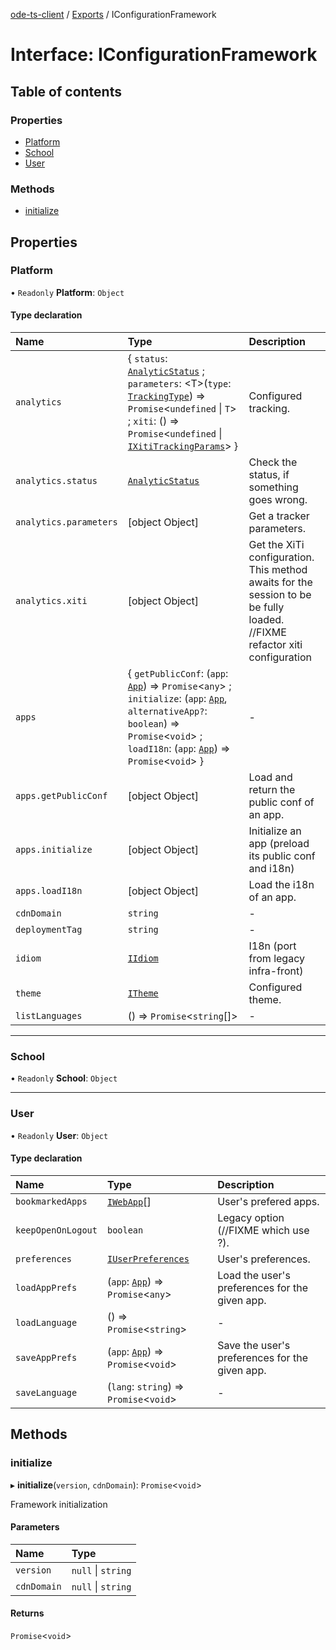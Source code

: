 [ode-ts-client](../README.md) / [Exports](../modules.md) / IConfigurationFramework

# Interface: IConfigurationFramework

## Table of contents

### Properties

- [Platform](IConfigurationFramework.md#platform)
- [School](IConfigurationFramework.md#school)
- [User](IConfigurationFramework.md#user)

### Methods

- [initialize](IConfigurationFramework.md#initialize)

## Properties

### Platform

• `Readonly` **Platform**: `Object`

#### Type declaration

| Name | Type | Description |
| :------ | :------ | :------ |
| `analytics` | { `status`: [`AnalyticStatus`](../modules.md#analyticstatus) ; `parameters`: <T\>(`type`: [`TrackingType`](../modules.md#trackingtype)) => `Promise`<`undefined` \| `T`\> ; `xiti`: () => `Promise`<`undefined` \| [`IXitiTrackingParams`](IXitiTrackingParams.md)\>  } | Configured tracking. |
| `analytics.status` | [`AnalyticStatus`](../modules.md#analyticstatus) | Check the status, if something goes wrong. |
| `analytics.parameters` | [object Object] | Get a tracker parameters. |
| `analytics.xiti` | [object Object] | Get the XiTi configuration. This method awaits for the session to be be fully loaded. //FIXME refactor xiti configuration |
| `apps` | { `getPublicConf`: (`app`: [`App`](../modules.md#app)) => `Promise`<`any`\> ; `initialize`: (`app`: [`App`](../modules.md#app), `alternativeApp?`: `boolean`) => `Promise`<`void`\> ; `loadI18n`: (`app`: [`App`](../modules.md#app)) => `Promise`<`void`\>  } | - |
| `apps.getPublicConf` | [object Object] | Load and return the public conf of an app. |
| `apps.initialize` | [object Object] | Initialize an app (preload its public conf and i18n) |
| `apps.loadI18n` | [object Object] | Load the i18n of an app. |
| `cdnDomain` | `string` | - |
| `deploymentTag` | `string` | - |
| `idiom` | [`IIdiom`](IIdiom.md) | I18n (port from legacy infra-front) |
| `theme` | [`ITheme`](ITheme.md) | Configured theme. |
| `listLanguages` | () => `Promise`<`string`[]\> | - |

___

### School

• `Readonly` **School**: `Object`

___

### User

• `Readonly` **User**: `Object`

#### Type declaration

| Name | Type | Description |
| :------ | :------ | :------ |
| `bookmarkedApps` | [`IWebApp`](IWebApp.md)[] | User's prefered apps. |
| `keepOpenOnLogout` | `boolean` | Legacy option (//FIXME which use ?). |
| `preferences` | [`IUserPreferences`](IUserPreferences.md) | User's preferences. |
| `loadAppPrefs` | (`app`: [`App`](../modules.md#app)) => `Promise`<`any`\> | Load the user's preferences for the given app. |
| `loadLanguage` | () => `Promise`<`string`\> | - |
| `saveAppPrefs` | (`app`: [`App`](../modules.md#app)) => `Promise`<`void`\> | Save the user's preferences for the given app. |
| `saveLanguage` | (`lang`: `string`) => `Promise`<`void`\> | - |

## Methods

### initialize

▸ **initialize**(`version`, `cdnDomain`): `Promise`<`void`\>

Framework initialization

#### Parameters

| Name | Type |
| :------ | :------ |
| `version` | ``null`` \| `string` |
| `cdnDomain` | ``null`` \| `string` |

#### Returns

`Promise`<`void`\>
